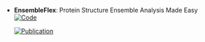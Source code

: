 



- **EnsembleFlex**: Protein Structure Ensemble Analysis Made Easy  
    [![Code](https://img.shields.io/badge/Code-Repository-blue?style=for-the-badge)](https://gitlab.ebi.ac.uk/melanie/ensembleflex) 

    [![Publication](https://img.shields.io/badge/Publication-Citations:0-blue?style=for-the-badge&logo=bookstack)](https://doi.org/10.1101/2024.12.21.629432) 


